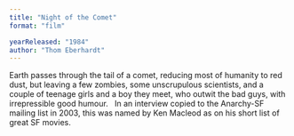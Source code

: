```yaml
---
title: "Night of the Comet"
format: "film"

yearReleased: "1984"
author: "Thom Eberhardt"
---
```

Earth passes through the tail of a comet, reducing most of  humanity to red dust, but leaving a few zombies, some unscrupulous scientists,  and a couple of teenage girls and a boy they meet, who outwit the bad guys, with  irrepressible good humour.
 
In an interview copied to the Anarchy-SF mailing list in  2003,  this was named by Ken Macleod as on his short list of great SF movies.